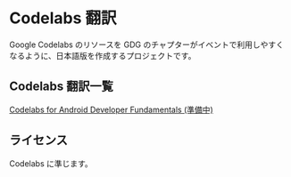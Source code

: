 # Codelabs 翻訳

Google Codelabs のリソースを GDG のチャプターがイベントで利用しやすくなるように、日本語版を作成するプロジェクトです。

## Codelabs 翻訳一覧

[Codelabs for Android Developer Fundamentals (準備中)](https://gdg-nara.github.io/codelabs-ja/android/fundamentals2/)


## ライセンス

Codelabs に準じます。
